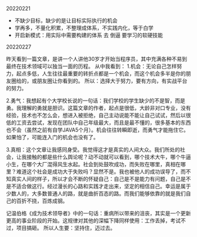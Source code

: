 20220221

- 不缺少目标，缺少的是让目标实际执行的机会
- 学再多，不量化积累，不整理成体系，不实践内化，等于白学
- 开启新模式：用实际中需要构建的体系 去 倒逼 要学习的软硬技能

20220227

昨天看到一篇文章，是讲一个人讲他30岁才开始当程序员，其中充满各种不易到最终在技术领域可以独当一面的历程。
从中我看到：
1.机会：无论自己怎样努力，起点多低，人生往往最重要的转折点都是一个机会，而这个机会多半是你的朋友圈给的，或朋友圈让你看到的。
所以：选择大于努力，要有方向，有实战平台的努力。

2.勇气：我想起有个大学校长说的一句话：我们学校的学生缺少的不是智，而是勇。我理解的勇就是胆识。这篇文章的作者，起点是很低，大龄非对口专业，没有经验，技术也不怎么会，想进入被拒绝，自己主动说能不能让自己试试，然后以很低的工资去尝试，发现在团队中自己年级最大，而且是最不懂的，很多基本的东西也不会（虽然之前有自学JAVA5个月）。机会往往转瞬即逝，而勇气才能拖住它。如果怕了，可能连入门的机会也没有了。

3.真相：这个文章让我感同身受。我觉得这才是真实的人间大众。我们所处的社会，让我接触的都是些什么舆论呢？动不动就可以看到，哪个技术大牛，哪个牛逼小生，在哪个大厂混得风生水起。社会到处鼓吹成功，而失败在哪里，真相在哪里？难道这个社会是成功大于失败吗？显然不是。我也被他人的成功误导了，而不知真实人间的样子，所以才会不断的怀疑自己：自己是不是能力有问题，自己是不是不适合做这行。经过漫长的心路和实践才走出来，坚定的相信自己。幸运是属于少数人的，大多数普通人的路，就是曲折百态的路。而我们能够依靠的就是我们自己的百折不挠，百炼成钢。

记温伯格《成为技术领导者》中的一句话：重病所以带来的沮丧，其实是一个更新更高的事业阶段的开始。这规律对其他的深幅下降同样使用：工作丢掉，考试不过，项目搞砸。
所以人生要：坚持住，迈过去。


